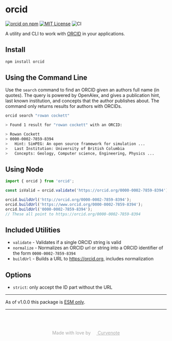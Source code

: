 # orcid

[![orcid on npm](https://img.shields.io/npm/v/orcid.svg)](https://www.npmjs.com/package/orcid)
[![MIT License](https://img.shields.io/badge/license-MIT-blue.svg)](https://github.com/curvenote/orcid/blob/main/LICENSE)
![CI](https://github.com/curvenote/orcid/workflows/CI/badge.svg)

A utility and CLI to work with [ORCID](https://orcid.org) in your applications.

## Install

```bash
npm install orcid
```

## Using the Command Line

Use the `search` command to find an ORCID given an authors full name (in quotes). The query is powered by OpenAlex, and gives a publication hint, last known institution, and concepts that the author publishes about. The command only returns results for authors with ORCIDs.

```bash
orcid search "rowan cockett"

> Found 1 result for "rowan cockett" with an ORCID:

> Rowan Cockett
> 0000-0002-7859-8394
>   Hint: SimPEG: An open source framework for simulation ...
>   Last Institution: University of British Columbia
>   Concepts: Geology, Computer science, Engineering, Physics ...
```

## Using Node

```ts
import { orcid } from 'orcid';

const isValid = orcid.validate('https://orcid.org/0000-0002-7859-8394');

orcid.buildUrl('http://orcid.org/0000-0002-7859-8394');
orcid.buildUrl('https://www.orcid.org/0000-0002-7859-8394');
orcid.buildUrl('0000-0002-7859-8394');
// These all point to https://orcid.org/0000-0002-7859-8394
```

## Included Utilities

- `validate` - Validates if a single ORCID string is valid
- `normalize` - Normalizes an ORCID url or string into a ORCID identifier of the form `0000-0002-7859-8394`
- `buildUrl` - Builds a URL to https://orcid.org, includes normalization

## Options

- `strict`: only accept the ID part without the URL

---

As of v1.0.0 this package is [ESM only](https://gist.github.com/sindresorhus/a39789f98801d908bbc7ff3ecc99d99c).

---

<p style="text-align: center; color: #aaa; padding-top: 50px">
  Made with love by
  <a href="https://curvenote.com" target="_blank" style="color: #aaa">
    <img src="https://cdn.curvenote.com/brand/logo-blue-icon.png" style="height: 1em" /> Curvenote
  </a>
</p>
